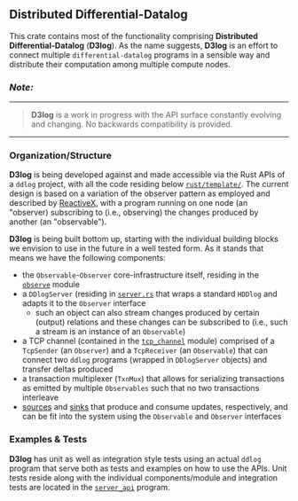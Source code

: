 Distributed Differential-Datalog
----------------------------------------
This crate contains most of the functionality comprising **Distributed
Differential-Datalog** (**D3log**). As the name suggests, **D3log** is
an effort to connect multiple `differential-datalog` programs in a
sensible way and distribute their computation among multiple compute
nodes.

### *Note:*
----------------------------------------------------------------------
> **D3log** is a work in progress with the API surface constantly
> evolving and changing. No backwards compatibility is provided.
----------------------------------------------------------------------


### Organization/Structure
**D3log** is being developed against and made accessible via the Rust
APIs of a `ddlog` project, with all the code residing below
[`rust/template/`][rust-template]. The current design is based on a
variation of the observer pattern as employed and described by
[ReactiveX][reactivex.io], with a program running on one node (an
"observer) subscribing to (i.e., observing) the changes produced by
another (an "observable").

**D3log** is being built bottom up, starting with the individual
building blocks we envision to use in the future in a well tested form.
As it stands that means we have the following components:
- the `Observable`-`Observer` core-infrastructure itself, residing in
  the [`observe`][observe] module
- a `DDlogServer` (residing in [`server.rs`][server.rs] that wraps a
  standard `HDDlog` and adapts it to the `Observer` interface
  - such an object can also stream changes produced by certain (output)
    relations and these changes can be subscribed to (i.e., such a
    stream is an instance of an `Observable`)
- a TCP channel (contained in the [`tcp_channel`][tcp_channel] module)
  comprised of a `TcpSender` (an `Observer`) and a `TcpReceiver` (an
  `Observable`) that can connect two `ddlog` programs (wrapped in
  `DDlogServer` objects) and transfer deltas produced
- a transaction multiplexer (`TxnMux`) that allows for serializing
  transactions as emitted by multiple `Observables` such that no two
  transactions interleave
- [sources][sources] and [sinks][sinks] that produce and consume
  updates, respectively, and can be fit into the system using the
  `Observable` and `Observer` interfaces

### Examples & Tests
**D3log** has unit as well as integration style tests using an actual
`ddlog` program that serve both as tests and examples on how to use the
APIs. Unit tests reside along with the individual components/module and
integration tests are located in the [`server_api`][server_api] program.


[observe]: src/observe
[reactivex.io]: http://reactivex.io/documentation/observable.html
[rust-template]: ..
[server.rs]: src/server.rs
[server_api]: ../../../test/datalog_tests/server_api
[sinks]: src/sinks
[sources]: src/sources
[tcp_channel]: src/tcp_channel
